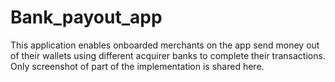 # Bank_payout_app
This application enables onboarded merchants on the app send money out of their wallets using different acquirer banks to complete their transactions. Only screenshot of part of the implementation is shared here. 
